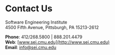 
# Contact Us

Software Engineering Institute  
4500 Fifth Avenue, Pittsburgh, PA 15213-2612

**Phone**: 412/268.5800 | 888.201.4479  
**Web**: [www.sei.cmu.edu](http://www.sei.cmu.edu)  
**Email**: info@sei.cmu.edu
